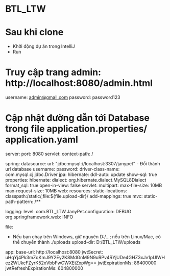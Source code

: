 # BTL_LTW

# Sau khi clone

- Khởi động dự án trong IntelliJ
- Run

# Truy cập trang admin: http://localhost:8080/admin.html
username: admin@gmail.com
password: password123

# Cập nhật đường dẫn tới Database trong file application.properties/ application.yaml
server:
  port: 8080
  servlet:
    context-path: /

spring:
  datasource:
    url: "jdbc:mysql://localhost:3307/janypet" - Đổi thành url database
    username: 
    password:
    driver-class-name: com.mysql.cj.jdbc.Driver
  jpa:
    hibernate:
      ddl-auto: update
    show-sql: true
    properties:
      hibernate:
        dialect: org.hibernate.dialect.MySQL8Dialect
        format_sql: true
    open-in-view: false
  servlet:
    multipart:
      max-file-size: 10MB
      max-request-size: 10MB
  web:
    resources:
      static-locations: classpath:/static/,file:${file.upload-dir}/
      add-mappings: true
  mvc:
    static-path-pattern: /**

logging:
  level:
    com.BTL_LTW.JanyPet.configuration: DEBUG
    org.springframework.web: INFO

file:
  - Nếu bạn chạy trên Windows, giữ nguyên D:/…; nếu trên Linux/Mac, có thể chuyển thành ./uploads
  upload-dir: D:/BTL_LTW/uploads

app:
  base-url: http://localhost:8080
  jwtSecret: uHqYj4Pk3mZqKmJ9Y2Ey2K8MdGnM9N9uRPv4RYjUDe4GHZ3xJv1pUlWHez2WUkcFZyrK52xVbbFwCWXEtZxpWg==
  jwtExpirationMs: 86400000
  jwtRefreshExpirationMs: 604800000

